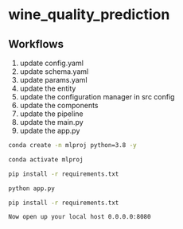 # wine_quality_prediction

## Workflows
1. update config.yaml
2. update schema.yaml
3. update params.yaml
4. update the entity
5. update the configuration manager in src config
6. update the components
7. update the pipeline
8. update the main.py
9. update the app.py


```bash
conda create -n mlproj python=3.8 -y 
```

```bash
conda activate mlproj
```

```bash
pip install -r requirements.txt
```

```bash
python app.py
```

```bash
pip install -r requirements.txt
```

```bash
Now open up your local host 0.0.0.0:8080
```

